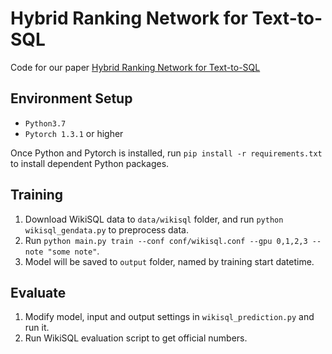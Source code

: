 # Hybrid Ranking Network for Text-to-SQL
Code for our paper [Hybrid Ranking Network for Text-to-SQL](https://raw.githubusercontent.com/microsoft/IRNet/master/README.md) 

## Environment Setup

* `Python3.7`
* `Pytorch 1.3.1` or higher

Once Python and Pytorch is installed, run `pip install -r requirements.txt` to install dependent Python packages.


## Training
1. Download WikiSQL data to `data/wikisql` folder, and run `python wikisql_gendata.py` to preprocess data.
2. Run `python main.py train --conf conf/wikisql.conf --gpu 0,1,2,3 --note "some note"`.
3. Model will be saved to `output` folder, named by training start datetime.

## Evaluate
1. Modify model, input and output settings in `wikisql_prediction.py` and run it.
2. Run WikiSQL evaluation script to get official numbers.
